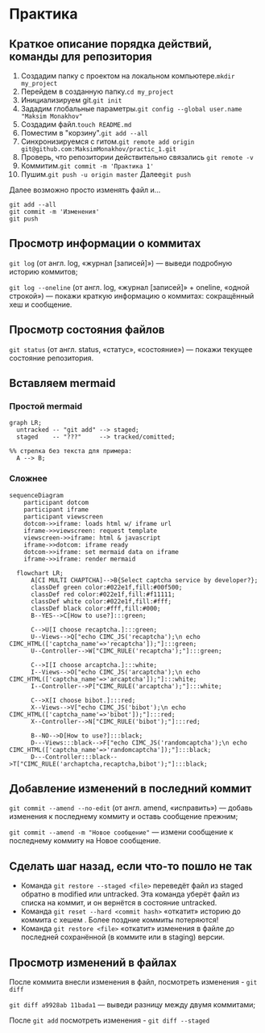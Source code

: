 # Практика

## Краткое описание порядка действий, команды для репозитория

1. Создадим папку с проектом на локальном компьютере.```mkdir my_project```
2. Перейдем в созданную папку.```cd my_project```
3. Инициализируем git.```git init```
4. Зададим глобальные параметры.```git config --global user.name "Maksim Monakhov"```
5. Создадим файл.```touch README.md```
6. Поместим в "корзину".```git add --all```
7. Синхронизируемся с гитом.```git remote add origin git@github.com:MaksimMonakhov/practic_1.git```
8. Проверь, что репозитории действительно связались ```git remote -v```
9. Коммитим.```git commit -m 'Практика 1'```
10. Пушим.```git push -u origin master```
    Далее```git push```

Далее возможно просто изменять файл и...
```
git add --all
git commit -m 'Изменения'
git push
```

## Просмотр информации о коммитах
```git log``` (от англ. log, «журнал [записей]») — выведи подробную историю коммитов;

```git log --oneline``` (от англ. log, «журнал [записей]» + oneline, «одной строкой») — покажи краткую информацию о коммитах: сокращённый хеш и сообщение.

## Просмотр состояния файлов
```git status``` (от англ. status, «статус», «состояние») — покажи текущее состояние репозитория.

## Вставляем mermaid

### Простой mermaid

```mermaid
graph LR;
  untracked -- "git add" --> staged;
  staged    -- "???"     --> tracked/comitted;

%% стрелка без текста для примера: 
  A --> B;
``` 

### Сложнее

```mermaid
sequenceDiagram
    participant dotcom
    participant iframe
    participant viewscreen
    dotcom->>iframe: loads html w/ iframe url
    iframe->>viewscreen: request template
    viewscreen->>iframe: html & javascript
    iframe->>dotcom: iframe ready
    dotcom->>iframe: set mermaid data on iframe
    iframe->>iframe: render mermaid
```

```mermaid
  flowchart LR;
      A[CI MULTI CHAPTCHA]-->B{Select captcha service by developer?};
      classDef green color:#022e1f,fill:#00f500;
      classDef red color:#022e1f,fill:#f11111;
      classDef white color:#022e1f,fill:#fff;
      classDef black color:#fff,fill:#000;
      B--YES-->C[How to use?]:::green;
      
      C-->U[I choose recaptcha.]:::green;
      U--Views-->Q["echo CIMC_JS('recaptcha');\n echo CIMC_HTML(['captcha_name'=>'recaptcha']);"]:::green;
      U--Controller-->W["CIMC_RULE('recaptcha');"]:::green;
      
      C-->I[I choose arcaptcha.]:::white;
      I--Views-->O["echo CIMC_JS('arcaptcha');\n echo CIMC_HTML(['captcha_name'=>'arcaptcha']);"]:::white;
      I--Controller-->P["CIMC_RULE('arcaptcha');"]:::white;
      
      C-->X[I choose bibot.]:::red;
      X--Views-->V["echo CIMC_JS('bibot');\n echo CIMC_HTML(['captcha_name'=>'bibot']);"]:::red;
      X--Controller-->N["CIMC_RULE('bibot');"]:::red;
      
      B--NO-->D[How to use?]:::black;
      D---Views:::black-->F["echo CIMC_JS('randomcaptcha');\n echo CIMC_HTML(['captcha_name'=>'randomcaptcha']);"]:::black; 
      D---Controller:::black-->T["CIMC_RULE('archaptcha,recaptcha,bibot');"]:::black;
```

## Добавление изменений в последний коммит
```git commit --amend --no-edit``` (от англ. amend, «исправить») — добавь изменения к последнему коммиту и оставь сообщение прежним;

```git commit --amend -m "Новое сообщение"``` — измени сообщение к последнему коммиту на Новое сообщение.

## Сделать шаг назад, если что-то пошло не так

- Команда ```git restore --staged <file>``` переведёт файл из staged обратно в modified или untracked. Эта команда уберёт файл из списка на коммит, и он вернётся в состояние  untracked.
- Команда ```git reset --hard <commit hash>``` «откатит» историю до коммита с хешем <hash>. Более поздние коммиты потеряются!
- Команда ```git restore <file>``` «откатит» изменения в файле до последней сохранённой (в коммите или в staging) версии.

## Просмотр изменений в файлах

После коммита внесли изменения в файл, посмотреть изменения - ```git diff```

```git diff a9928ab 11bada1``` — выведи разницу между двумя коммитами;

После ```git add``` посмотреть изменения - ```git diff --staged```